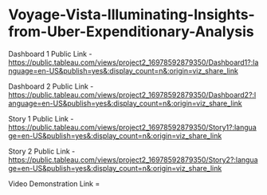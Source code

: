 # Voyage-Vista-Illuminating-Insights-from-Uber-Expenditionary-Analysis


Dashboard 1 Public Link - https://public.tableau.com/views/project2_16978592879350/Dashboard1?:language=en-US&publish=yes&:display_count=n&:origin=viz_share_link

Dashboard 2 Public Link - https://public.tableau.com/views/project2_16978592879350/Dashboard2?:language=en-US&publish=yes&:display_count=n&:origin=viz_share_link

Story 1 Public Link - https://public.tableau.com/views/project2_16978592879350/Story1?:language=en-US&publish=yes&:display_count=n&:origin=viz_share_link

Story 2 Public Link - https://public.tableau.com/views/project2_16978592879350/Story2?:language=en-US&publish=yes&:display_count=n&:origin=viz_share_link

Video Demonstration Link = 

